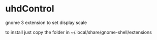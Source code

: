 # uhdControl
gnome 3 extension to set display scale 

to install just copy the folder in ~/.local/share/gnome-shell/extensions

